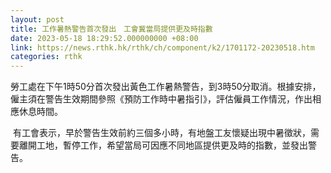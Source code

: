 ```yaml
---
layout: post
title: 工作暑熱警告首次發出　工會冀當局提供更及時指數
date: 2023-05-18 18:29:52.000000000 +08:00
link: https://news.rthk.hk/rthk/ch/component/k2/1701172-20230518.htm
categories: rthk
---
```


勞工處在下午1時50分首次發出黃色工作暑熱警告，到3時50分取消。根據安排，僱主須在警告生效期間參照《預防工作時中暑指引》，評估僱員工作情況，作出相應休息時間。

 有工會表示，早於警告生效前約三個多小時，有地盤工友懷疑出現中暑徵狀，需要離開工地，暫停工作，希望當局可因應不同地區提供更及時的指數，並發出警告。
